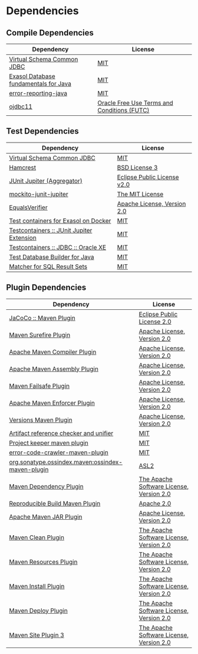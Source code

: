 <!-- @formatter:off -->
# Dependencies

## Compile Dependencies

| Dependency                                 | License                                          |
| ------------------------------------------ | ------------------------------------------------ |
| [Virtual Schema Common JDBC][0]            | [MIT][1]                                         |
| [Exasol Database fundamentals for Java][2] | [MIT][1]                                         |
| [error-reporting-java][4]                  | [MIT][1]                                         |
| [ojdbc11][6]                               | [Oracle Free Use Terms and Conditions (FUTC)][7] |

## Test Dependencies

| Dependency                                      | License                           |
| ----------------------------------------------- | --------------------------------- |
| [Virtual Schema Common JDBC][0]                 | [MIT][1]                          |
| [Hamcrest][10]                                  | [BSD License 3][11]               |
| [JUnit Jupiter (Aggregator)][12]                | [Eclipse Public License v2.0][13] |
| [mockito-junit-jupiter][14]                     | [The MIT License][15]             |
| [EqualsVerifier][16]                            | [Apache License, Version 2.0][17] |
| [Test containers for Exasol on Docker][18]      | [MIT][1]                          |
| [Testcontainers :: JUnit Jupiter Extension][20] | [MIT][21]                         |
| [Testcontainers :: JDBC :: Oracle XE][20]       | [MIT][21]                         |
| [Test Database Builder for Java][24]            | [MIT][1]                          |
| [Matcher for SQL Result Sets][26]               | [MIT][1]                          |

## Plugin Dependencies

| Dependency                                              | License                                        |
| ------------------------------------------------------- | ---------------------------------------------- |
| [JaCoCo :: Maven Plugin][28]                            | [Eclipse Public License 2.0][29]               |
| [Maven Surefire Plugin][30]                             | [Apache License, Version 2.0][31]              |
| [Apache Maven Compiler Plugin][32]                      | [Apache License, Version 2.0][31]              |
| [Apache Maven Assembly Plugin][34]                      | [Apache License, Version 2.0][31]              |
| [Maven Failsafe Plugin][36]                             | [Apache License, Version 2.0][31]              |
| [Apache Maven Enforcer Plugin][38]                      | [Apache License, Version 2.0][31]              |
| [Versions Maven Plugin][40]                             | [Apache License, Version 2.0][31]              |
| [Artifact reference checker and unifier][42]            | [MIT][1]                                       |
| [Project keeper maven plugin][44]                       | [MIT][1]                                       |
| [error-code-crawler-maven-plugin][46]                   | [MIT][1]                                       |
| [org.sonatype.ossindex.maven:ossindex-maven-plugin][48] | [ASL2][17]                                     |
| [Maven Dependency Plugin][50]                           | [The Apache Software License, Version 2.0][17] |
| [Reproducible Build Maven Plugin][52]                   | [Apache 2.0][17]                               |
| [Apache Maven JAR Plugin][54]                           | [Apache License, Version 2.0][31]              |
| [Maven Clean Plugin][56]                                | [The Apache Software License, Version 2.0][17] |
| [Maven Resources Plugin][58]                            | [The Apache Software License, Version 2.0][17] |
| [Maven Install Plugin][60]                              | [The Apache Software License, Version 2.0][17] |
| [Maven Deploy Plugin][62]                               | [The Apache Software License, Version 2.0][17] |
| [Maven Site Plugin 3][64]                               | [The Apache Software License, Version 2.0][17] |

[28]: https://www.eclemma.org/jacoco/index.html
[44]: https://github.com/exasol/project-keeper-maven-plugin
[4]: https://github.com/exasol/error-reporting-java
[6]: https://www.oracle.com/database/technologies/maven-central-guide.html
[2]: https://github.com/exasol/db-fundamentals-java
[17]: http://www.apache.org/licenses/LICENSE-2.0.txt
[30]: https://maven.apache.org/surefire/maven-surefire-plugin/
[56]: http://maven.apache.org/plugins/maven-clean-plugin/
[7]: https://www.oracle.com/downloads/licenses/oracle-free-license.html
[1]: https://opensource.org/licenses/MIT
[14]: https://github.com/mockito/mockito
[36]: https://maven.apache.org/surefire/maven-failsafe-plugin/
[24]: https://github.com/exasol/test-db-builder-java
[40]: http://www.mojohaus.org/versions-maven-plugin/
[50]: http://maven.apache.org/plugins/maven-dependency-plugin/
[11]: http://opensource.org/licenses/BSD-3-Clause
[32]: https://maven.apache.org/plugins/maven-compiler-plugin/
[21]: http://opensource.org/licenses/MIT
[0]: https://github.com/exasol/virtual-schema-common-jdbc
[29]: https://www.eclipse.org/legal/epl-2.0/
[18]: https://github.com/exasol/exasol-testcontainers
[15]: https://github.com/mockito/mockito/blob/main/LICENSE
[26]: https://github.com/exasol/hamcrest-resultset-matcher
[52]: http://zlika.github.io/reproducible-build-maven-plugin
[31]: https://www.apache.org/licenses/LICENSE-2.0.txt
[38]: https://maven.apache.org/enforcer/maven-enforcer-plugin/
[13]: https://www.eclipse.org/legal/epl-v20.html
[60]: http://maven.apache.org/plugins/maven-install-plugin/
[12]: https://junit.org/junit5/
[48]: https://sonatype.github.io/ossindex-maven/maven-plugin/
[20]: https://testcontainers.org
[16]: http://www.jqno.nl/equalsverifier
[10]: http://hamcrest.org/JavaHamcrest/
[62]: http://maven.apache.org/plugins/maven-deploy-plugin/
[64]: http://maven.apache.org/plugins/maven-site-plugin/
[58]: http://maven.apache.org/plugins/maven-resources-plugin/
[42]: https://github.com/exasol/artifact-reference-checker-maven-plugin
[46]: https://github.com/exasol/error-code-crawler-maven-plugin
[54]: https://maven.apache.org/plugins/maven-jar-plugin/
[34]: https://maven.apache.org/plugins/maven-assembly-plugin/

